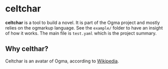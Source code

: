 # celtchar

**celtchar** is a tool to build a novel. It is part of the Ogma project and
mostly relies on the ogmarkup language.  See the `example/` folder to have an
insight of how it works. The main file is `test.yaml` which is the project
summary.

## Why celthar?

Celtchar is an avatar of Ogma, according to [Wikipedia](https://fr.wikipedia.org/wiki/Ogmios).

